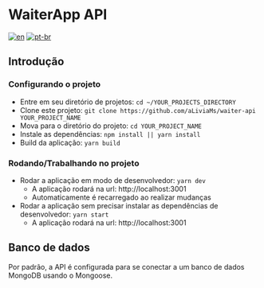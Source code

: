 # WaiterApp API
[![en](https://img.shields.io/badge/lang-en-red.svg)](https://github.com/aLiviaMs/waiter-api/blob/main/README.md)
[![pt-br](https://img.shields.io/badge/lang-pt--br-green.svg)](https://github.com/aLiviaMs/waiter-api/blob/main/README.pt-br.md)

## Introdução

### Configurando o projeto

* Entre em seu diretório de projetos: `cd ~/YOUR_PROJECTS_DIRECTORY`
* Clone este projeto: `git clone https://github.com/aLiviaMs/waiter-api YOUR_PROJECT_NAME`
* Mova para o diretório do projeto: `cd YOUR_PROJECT_NAME`
* Instale as dependências: `npm install || yarn install`
* Build da aplicação: `yarn build`

### Rodando/Trabalhando no projeto

* Rodar a aplicação em modo de desenvolvedor: `yarn dev`
    * A aplicação rodará na url: http://localhost:3001
    * Automaticamente é recarregado ao realizar mudanças
*  Rodar a aplicação sem precisar instalar as dependências de desenvolvedor: `yarn start`
    * A aplicação rodará na url: http://localhost:3001

## Banco de dados

Por padrão, a API é configurada para se conectar a um banco de dados MongoDB usando o Mongoose.
